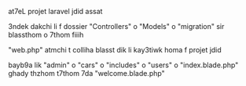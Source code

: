 at7eL projet laravel jdid assat

3ndek dakchi li f dossier "Controllers" o "Models" o "migration" sir blassthom o 7thom fiiih

"web.php" atmchi t colliha blasst dik li kay3tiwk homa f projet jdid

bayb9a lik "admin" o "cars" o "includes" o "users" o "index.blade.php"
ghady thzhom t7thom 7da "welcome.blade.php"
